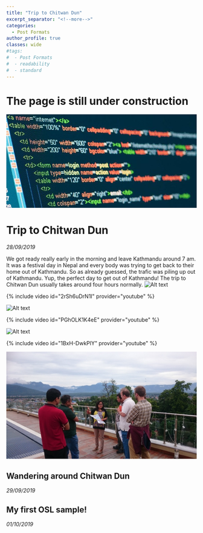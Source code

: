```yaml
---
title: "Trip to Chitwan Dun"
excerpt_separator: "<!--more-->"
categories:
  - Post Formats
author_profile: true
classes: wide
#tags:
#  - Post Formats
#  - readability
#  - standard
---
```


# The page is still under construction
<img src="/images/construct.jpg" alt="Alt text"/>










# Trip to Chitwan Dun
_28/09/2019_

We got ready really early in the morning and leave Kathmandu around 7 am. It was a festival day in Nepal and every body was trying to get back to their home out of Kathmandu. So as already guessed, the trafic was piling up out of Kathmandu. Yup, the perfect day to get out of Kathmandu! The trip to Chitwan Dun usually takes around four hours normally. 
<img src="/images/nepal/depart.jpg" alt="Alt text"/>

{% include video id="2rSh6uDrN1I" provider="youtube" %}


<img src="/images/nepal/view.jpg" alt="Alt text"/>

{% include video id="PGhOLK1K4eE" provider="youtube" %}


<img src="/images/nepal/chitwan.jpg" alt="Alt text"/>

{% include video id="1BxH-DwkPlY" provider="youtube" %}

<img src="/images/nepal/roof.jpg" alt="Alt text"/>


## Wandering around Chitwan Dun
_29/09/2019_

## My first OSL sample!
_01/10/2019_

